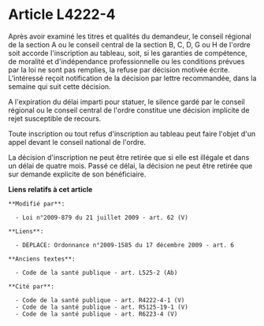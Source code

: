 # Article L4222-4

Après avoir examiné les titres et qualités du demandeur, le conseil régional de la section A ou le conseil central de la
section B, C, D, G ou H de l'ordre soit accorde l'inscription au tableau, soit, si les garanties de compétence, de moralité
et d'indépendance professionnelle ou les conditions prévues par la loi ne sont pas remplies, la refuse par décision motivée
écrite. L'intéressé reçoit notification de la décision par lettre recommandée, dans la semaine qui suit cette décision.

A l'expiration du délai imparti pour statuer, le silence gardé par le conseil régional ou le conseil central de l'ordre
constitue une décision implicite de rejet susceptible de recours.

Toute inscription ou tout refus d'inscription au tableau peut faire l'objet d'un appel devant le conseil national de l'ordre.

La décision d'inscription ne peut être retirée que si elle est illégale et dans un délai de quatre mois. Passé ce délai, la
décision ne peut être retirée que sur demande explicite de son bénéficiaire.

**Liens relatifs à cet article**

	**Modifié par**:

	  - Loi n°2009-879 du 21 juillet 2009 - art. 62 (V)

	**Liens**:

	  - DEPLACE: Ordonnance n°2009-1585 du 17 décembre 2009 - art. 6

	**Anciens textes**:

	  - Code de la santé publique - art. L525-2 (Ab)

	**Cité par**:

	  - Code de la santé publique - art. R4222-4-1 (V)
	  - Code de la santé publique - art. R5125-19-1 (V)
	  - Code de la santé publique - art. R6223-4 (V)
